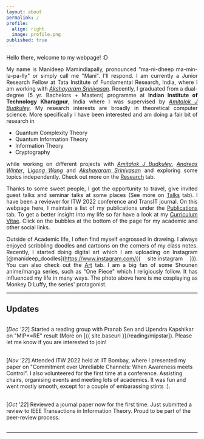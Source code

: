 ```yaml
---
layout: about
permalink: /
profile:
  align: right
  image: profile.png
published: true
---
```


<style>
  body {text-align: justify}
</style>
Hello there, welcome to my webpage! :D

My name is Manideep Mamindlapally, pronounced "ma-ni-dheep ma-min-la-pa-lly" or simply call me "Mani". I'll respond. I am currently a Junior Research Fellow at Tata Institute of Fundamental Research, India, where I am working with [_Akshayaram Srinivasan_](https://www.tifr.res.in/~akshayaram.srinivasan/). Recently, I graduated from a dual-degree (5 yr. Bachelors + Masters) programme at **Indian Institute of Technology Kharagpur**, India where I was supervised by [_Amitalok J Budkuley_](http://www.facweb.iitkgp.ac.in/~amitalok/index.html). My research interests are broadly in theoretical computer science. More specifically I have been interested and am doing a fair bit of research in
- Quantum Complexity Theory
- Quantum Information Theory
-	Information Theory
- Cryptography

while working on different projects with [_Amitalok J Budkuley_](http://www.facweb.iitkgp.ac.in/~amitalok/index.html), [_Andreas Winter_](https://www.icrea.cat/Web/ScientificStaff/andreas-winter-556), [_Ligong Wang_](https://perso-etis.ensea.fr/ligong.wang/) and [_Akshayaram Srinivasan_](https://www.tifr.res.in/~akshayaram.srinivasan/) and exploring some topics independently. Check out more on the [Research](research) tab. 

Thanks to some sweet people, I got the opportunity to travel, give invited guest talks and seminar talks at some places (See more on [Talks](talks) tab). I have been a reviewer for ITW 2022 conference and TransIT journal. On this webpage here, I maintain a list of my publications under the [Publications](publications) tab. To get a better insight into my life so far have a look at my [Curriculum Vitae](CV). Click on the bubbles at the bottom of the page for my academic and other social links.

Outside of Academic life, I often find myself engrossed in drawing. I always enjoyed scribbling doodles and cartoons on the corners of my class notes. Recently, I started doing digital art which I am uploading on Instagram [@manideep_doodles](https://www.instagram.com/{{ site.instagram }}). You can also check out the [Art](art) tab. I am a big fan of some Shounen anime/manga series, such as "One Piece" which I religiously follow. It has influenced my life in many ways. The photo above here is me cosplaying as Monkey D Luffy, the series' protagonist.

---

## Updates
<div class="updates" style="height: 20em; overflow-y: scroll; text-align: left">

[<i>Dec '22</i>] Started a reading group with Pranab Sen and Upendra Kapshikar on "MIP*=RE" result (More on [{{ site.baseurl }}/reading/mipstar]). Please let me know if you are interested to join!<br/> <br/>

[<i>Nov '22</i>] Attended ITW 2022 held at IIT Bombay, where I presented my paper on "Commitment over Unreliable Channels: When Awareness meets Control". I also volunteered for the first time at a conference. Assisting chairs, organising events and meeting lots of academics. It was fun and went mostly smooth, except for a couple of embarassing stints :).<br/> <br/>

[<i>Oct '22</i>] Reviewed a journal paper now for the first time. Just submitted a review to IEEE Transactions in Information Theory. Proud to be part of the peer-review process.<br/> <br/>

[<i>Oct '22</i>] Joined as a JRF at TIFR, Mumbai. Working on a security problem in Multi party computaion with Akshayaram Srinivasan. Lovely place and great people! I am getting to attend a ton of interesting lectures and colloqium talks.<br/> <br/>

[<i>Aug '22</i>] Started giving a series of (online) seminar talks on a couple of previous works on "Classical Verification of Quantum Computations" to Rahul Jain's group at CQT, NUS, Singapore. (Notes under the Talks tab)<br/> <br/>

[<i>Jul '22</i>] Gave an invited seminar talk "On unconditionally secure commitment over unreliable noisy channels" (my masters thesis) at TUM, Germany. Many thanks to travel support from TUM and Andreas!<br/><br/>

[<i>Jun '22</i>] Presented my work (with Andreas) "Singleton bounds for entanglement assisted classical quantum error correcting codes" at ISIT 2022 conference held at Helsinki, Finland. My first physical attendance at an international conference. Infact, my first international travel ever! Thanks to travel support from Andreas and ISIT.<br/><br/>

[<i>Jun '22</i>] Joined as a reviewer for the IEEE Information Theory Workshop (ITW) 2022 conference. This is the first time I ever reviewed!<br/><br/>

[<i>Jan '22</i>] Won the best paper award in the Graduate Forum event at COMSNETS '22 conference. Extremely thrilled to hear! Many thanks to my supervisor Amitalok and other collaborators Anuj and Pranav. It is my first physical attendance at an academic conference. <br/><br/>

[<i>Dec '21</i>] Received the Nilanjan Ganguly Memorial Award for the best Bachelor Thesis in my cohort for session 2020-21. Greatly honoured! Many thanks to my supervisor Amitalok and other collaborators Anuj, Pranav, and Manoj. <br/><br/>

[<i>Dec '21</i>] Paper "On reverse elastic channels and the asymmetry of commitment capacity under channel elasticity" got accepted at JSAC 2021. This will be my first journal publication! Many thanks and congrats to co-authors! <br/><br/>

[<i>Nov '21</i>] Paper "On Commitment over General Compound Channels" got accepted at COMSNETS 2022. Many thanks and congrats to co-authors! <br/><br/>

[<i>Oct '21</i>] All done! This website is up and running now. Stay tuned here for updates. <br/><br/>

[<i>Sep '21</i>] Paper "On the Commitment Capacity of Reverse Elastic Channels" got accepted at ITW 2021. Many thanks and congrats to co-authors! <br/><br/>

[<i>Aug '21</i>] Presented on "Commitment Capacity under Cost Constraints" at ISIT 2021 conference(virtual). <br/><br/>

[<i>Aug '21</i>] Presented a poster with Anuj on "Role of Costs in Commitment over Noisy Channels" at NASIT 2021 Workshop. Great experience! <br/><br/>

[<i>May '21</i>] A paper on "Commitment over Compound Binary Symmetric Channels" got accepted for NCC 2021 conference. Many thanks and congrats to co-authors! <br/><br/>

[<i>Apr '21</i>] My first research paper got accepted! Work on "Commitment Capacity under Cost Constraints" to be published at ISIT 2021 conference. Many thanks and congrats to Amitalok sir and other co-authors! <br/><br/>
</div> 

---